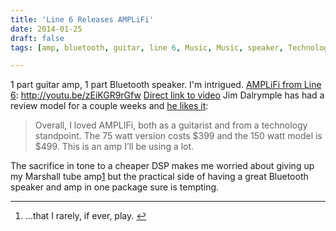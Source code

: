 ```yaml
---
title: 'Line 6 Releases AMPLiFi'
date: 2014-01-25
draft: false
tags: [amp, bluetooth, guitar, line 6, Music, Music, speaker, Technology]

---
```


1 part guitar amp, 1 part Bluetooth speaker. I'm intrigued. [AMPLiFi from Line 6](http://line6.com/amplifi/): http://youtu.be/zEiKGR9rGfw [Direct link to video](http://youtu.be/zEiKGR9rGfw) Jim Dalrymple has had a review model for a couple weeks and [he likes it](http://www.loopinsight.com/2014/01/23/line-6-amplifi-guitar-amp-and-ipad-app/):

> Overall, I loved AMPLIFi, both as a guitarist and from a technology standpoint. The 75 watt version costs $399 and the 150 watt model is $499. This is an amp I’ll be using a lot.

The sacrifice in tone to a cheaper DSP makes me worried about giving up my Marshall tube amp[1](#fn-21854:1) but the practical side of having a great Bluetooth speaker and amp in one package sure is tempting.

* * *

1.  ...that I rarely, if ever, play. [↩](#fnref-21854:1)